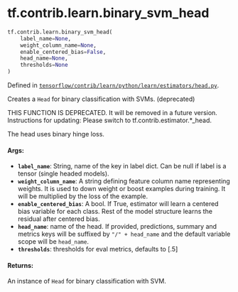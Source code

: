 <div itemscope itemtype="http://developers.google.com/ReferenceObject">
<meta itemprop="name" content="tf.contrib.learn.binary_svm_head" />
</div>

# tf.contrib.learn.binary_svm_head

``` python
tf.contrib.learn.binary_svm_head(
    label_name=None,
    weight_column_name=None,
    enable_centered_bias=False,
    head_name=None,
    thresholds=None
)
```



Defined in [`tensorflow/contrib/learn/python/learn/estimators/head.py`](https://www.tensorflow.org/code/tensorflow/contrib/learn/python/learn/estimators/head.py).

Creates a `Head` for binary classification with SVMs. (deprecated)

THIS FUNCTION IS DEPRECATED. It will be removed in a future version.
Instructions for updating:
Please switch to tf.contrib.estimator.*_head.

The head uses binary hinge loss.

#### Args:

* <b>`label_name`</b>: String, name of the key in label dict. Can be null if label
    is a tensor (single headed models).
* <b>`weight_column_name`</b>: A string defining feature column name representing
    weights. It is used to down weight or boost examples during training. It
    will be multiplied by the loss of the example.
* <b>`enable_centered_bias`</b>: A bool. If True, estimator will learn a centered
    bias variable for each class. Rest of the model structure learns the
    residual after centered bias.
* <b>`head_name`</b>: name of the head. If provided, predictions, summary and metrics
    keys will be suffixed by `"/" + head_name` and the default variable scope
    will be `head_name`.
* <b>`thresholds`</b>: thresholds for eval metrics, defaults to [.5]


#### Returns:

An instance of `Head` for binary classification with SVM.